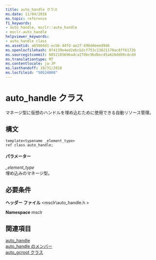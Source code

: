 ```yaml
---
title: auto_handle クラス
ms.date: 11/04/2016
ms.topic: reference
f1_keywords:
- auto_handle, msclr::auto_handle
- msclr.auto_handle
helpviewer_keywords:
- auto_handle class
ms.assetid: a65604d1-ecbb-44fd-ae2f-696ddeeed9d6
ms.openlocfilehash: 0f4139e4ed2ebcb2cf753c13821178ac8ff6172b
ms.sourcegitcommit: 6052185696adca270bc9bdbec45a626dd89cdcdd
ms.translationtype: MT
ms.contentlocale: ja-JP
ms.lasthandoff: 10/31/2018
ms.locfileid: "50524008"
---
```

# <a name="autohandle-class"></a>auto_handle クラス

マネージ型に仮想のハンドルを埋め込むために使用できる自動リソース管理。

## <a name="syntax"></a>構文

```
template<typename _element_type>
ref class auto_handle;
```

#### <a name="parameters"></a>パラメーター

*_element_type*<br/>
埋め込みのマネージ型。

## <a name="requirements"></a>必要条件

**ヘッダー ファイル** \<msclr\auto_handle.h >

**Namespace** msclr

## <a name="see-also"></a>関連項目

[auto_handle](../dotnet/auto-handle.md)<br/>
[auto_handle のメンバー](../dotnet/auto-handle-members.md)<br/>
[auto_gcroot クラス](../dotnet/auto-gcroot-class.md)